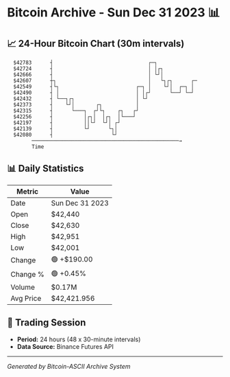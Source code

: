 # Bitcoin Archive - Sun Dec 31 2023 📊

## 📈 24-Hour Bitcoin Chart (30m intervals)

```
  $42783      ┤                               ┌─┐              
  $42724      ┤                               │ │┌┐            
  $42666      ┤                               │ └┘│            
  $42607      ┼┐                              │   └┐┌┐      ┌─ 
  $42549      ┤└┐                         ┌─┐ │    └┘│  ┌─┐ │  
  $42490      ┤ │                         │ │┌┘      └──┘ └─┘  
  $42432      ┤ └──┐┌┐                    │ └┘                 
  $42373      ┤    └┘│       ┌┐           │                    
  $42315      ┤      └───┐  ┌┘└┐    ┌┐   ┌┘                    
  $42256      ┤          │┌┐│  │┌┐  │└───┘                     
  $42197      ┤          ││└┘  └┘│ ┌┘                          
  $42139      ┤          └┘      └┐│                           
  $42080      ┤                   └┘                           
        ────────────────────────────────────────────────→
        Time
```

## 📊 Daily Statistics

| Metric | Value |
|--------|-------|
| Date | Sun Dec 31 2023 |
| Open | $42,440 |
| Close | $42,630 |
| High | $42,951 |
| Low | $42,001 |
| Change | 🟢 +$190.00 |
| Change % | 🟢 +0.45% |
| Volume | $0.17M |
| Avg Price | $42,421.956 |

## 📅 Trading Session

- **Period:** 24 hours (48 x 30-minute intervals)
- **Data Source:** Binance Futures API

---
*Generated by Bitcoin-ASCII Archive System*
